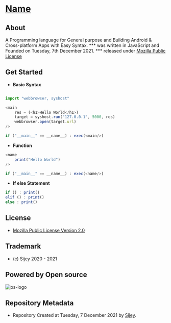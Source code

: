 # [Name]() 

## About
A Programming language for General purpose and Building Android & Cross-platform Apps with Easy Syntax.
*** was written in JavaScript and Founded on Tuesday, 7th December 2021. *** released under [Mozilla Public License]() 

## Get Started
- **Basic Syntax**

```js

import "webbrowser, syshost"

<main
    res = (<h1>Hello World</h1>)
    target = syshost.run("127.0.0.1", 5000, res)
    webbrowser.open(target.url)
/>

if ("__main__" == __name__) : exec(<main/>) 
```

- **Function**
```js
<name
    print("Hello World")
/>

if ("__main__" == __name__) : exec(<name/>) 
```
- **If else Statement**
```js
if () : print() 
elif () : print() 
else : print() 
```

## License
- [Mozilla Public License Version 2.0](https://www.mozilla.org/en-US/MPL/2.0/)

## Trademark
- (c) Sijey 2020 - 2021

## Powered by Open source
![os-logo](https://opensource.org/files/osi_symbol_0.png) 

## Repository Metadata
- Repository Created at Tuesday, 7 December 2021 by [Sijey](https://github.com/sijey-praveen).
